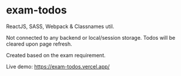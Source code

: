 # exam-todos
ReactJS, SASS, Webpack &amp; Classnames util.

Not connected to any backend or local/session storage.
Todos will be cleared upon page refresh.

Created based on the exam requirement.

Live demo: https://exam-todos.vercel.app/
